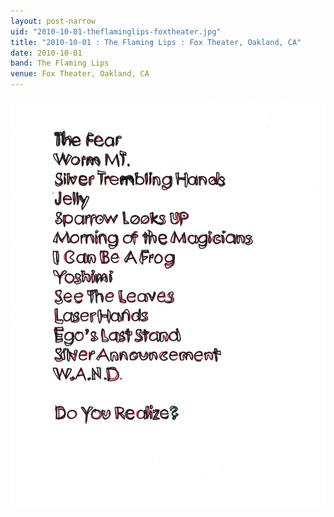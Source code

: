 ```yaml
---
layout: post-narrow
uid: "2010-10-01-theflaminglips-foxtheater.jpg"
title: "2010-10-01 : The Flaming Lips : Fox Theater, Oakland, CA"
date: 2010-10-01
band: The Flaming Lips
venue: Fox Theater, Oakland, CA
---
```


<div class="showcase">
  <img src="/img/2010/10/20101001-TheFlamingLips-FoxTheater.jpg" alt="2010-10-01-theflaminglips-foxtheater.jpg">
</div>
